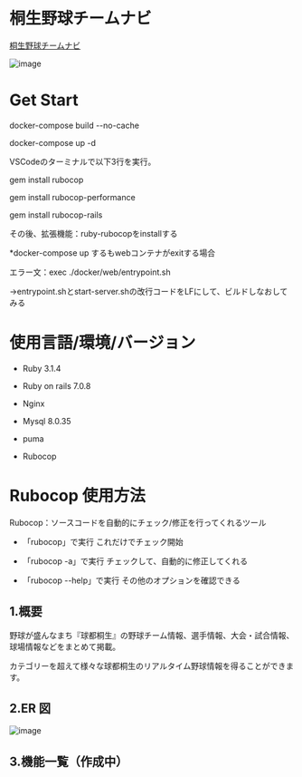# 桐生野球チームナビ
[桐生野球チームナビ](https://team-kiryu910.jp/) 

![image](https://github.com/DaisukeKikukawa/RecruitRadar/assets/58897760/939112c3-c33c-42ad-b2dd-df4117454b40)

# Get Start
docker-compose build --no-cache

docker-compose up -d

VSCodeのターミナルで以下3行を実行。

gem install rubocop

gem install rubocop-performance

gem install rubocop-rails

その後、拡張機能：ruby-rubocopをinstallする

*docker-compose up するもwebコンテナがexitする場合

エラー文：exec ./docker/web/entrypoint.sh

->entrypoint.shとstart-server.shの改行コードをLFにして、ビルドしなおしてみる

# 使用言語/環境/バージョン
* Ruby 3.1.4

* Ruby on rails 7.0.8

* Nginx

* Mysql 8.0.35

* puma

* Rubocop

# Rubocop 使用方法
Rubocop：ソースコードを自動的にチェック/修正を行ってくれるツール
  
* 「rubocop」で実行
  これだけでチェック開始

* 「rubocop -a」で実行
  チェックして、自動的に修正してくれる

* 「rubocop --help」で実行
  その他のオプションを確認できる


## 1.概要

野球が盛んなまち『球都桐生』の野球チーム情報、選手情報、大会・試合情報、球場情報などをまとめて掲載。

カテゴリーを超えて様々な球都桐生のリアルタイム野球情報を得ることができます。


## 2.ER 図
![image](https://github.com/DaisukeKikukawa/910kiryu/blob/develop/erd.png)

## 3.機能一覧（作成中）
